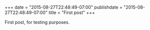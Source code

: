 +++
date = "2015-08-27T22:48:49-07:00"
publishdate = "2015-08-27T22:48:49-07:00"
title = "First post"
+++

First post, for testing purposes.
